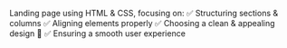 Landing page using HTML & CSS, focusing on:
✅ Structuring sections & columns
✅ Aligning elements properly
✅ Choosing a clean & appealing design 🎨
✅ Ensuring a smooth user experience

